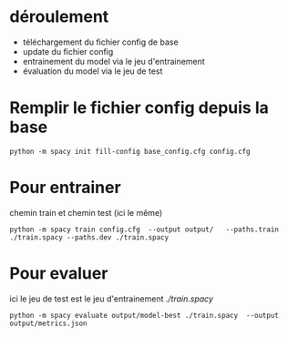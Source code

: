 # déroulement

- téléchargement du fichier config de base
- update du fichier config
- entrainement du model via le jeu d'entrainement
- évaluation du model via le jeu de test

# Remplir le fichier config depuis la base

`python -m spacy init fill-config base_config.cfg config.cfg`

# Pour entrainer 

chemin train et chemin test (ici le même)

`python -m spacy train config.cfg  --output output/   --paths.train ./train.spacy --paths.dev ./train.spacy`


# Pour evaluer 

ici le jeu de test est le jeu d'entrainement  _./train.spacy_

`python -m spacy evaluate output/model-best ./train.spacy  --output output/metrics.json`



